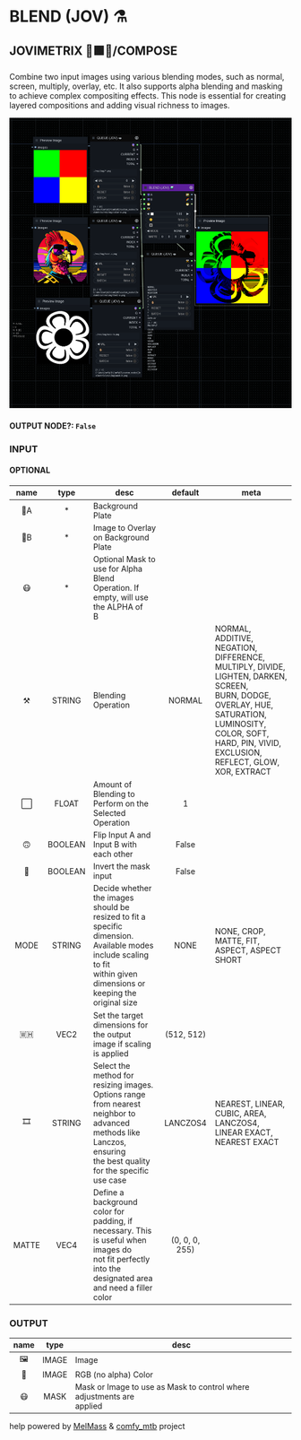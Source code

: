 # BLEND (JOV) ⚗️

## JOVIMETRIX 🔺🟩🔵/COMPOSE

Combine two input images using various blending modes, such as normal, screen, multiply, overlay, etc. It also supports alpha blending and masking to achieve complex compositing effects. This node is essential for creating layered compositions and adding visual richness to images.

![BLEND](https://raw.githubusercontent.com/Amorano/Jovimetrix-examples/master/node/BLEND/BLEND.png)

#### OUTPUT NODE?: `False`

### INPUT

#### OPTIONAL

name | type | desc | default | meta
:---:|:---:|---|:---:|---
👾A  |  *  | Background Plate |  | 
👾B  |  *  | Image to Overlay on Background Plate |  | 
😷  |  *  | Optional Mask to use for Alpha Blend<br>Operation. If empty, will use the ALPHA of<br>B |  | 
⚒️  |  STRING  | Blending Operation | NORMAL | NORMAL, ADDITIVE, NEGATION, DIFFERENCE,<br>MULTIPLY, DIVIDE, LIGHTEN, DARKEN, SCREEN,<br>BURN, DODGE, OVERLAY, HUE, SATURATION,<br>LUMINOSITY, COLOR, SOFT, HARD, PIN, VIVID,<br>EXCLUSION, REFLECT, GLOW, XOR, EXTRACT
⬜  |  FLOAT  | Amount of Blending to Perform on the<br>Selected Operation | 1 | 
🙃  |  BOOLEAN  | Flip Input A and Input B with each other | False | 
🔳  |  BOOLEAN  | Invert the mask input | False | 
MODE  |  STRING  | Decide whether the images should be<br>resized to fit a specific dimension.<br>Available modes include scaling to fit<br>within given dimensions or keeping the<br>original size | NONE | NONE, CROP, MATTE, FIT, ASPECT, ASPECT<br>SHORT
🇼🇭  |  VEC2  | Set the target dimensions for the output<br>image if scaling is applied | (512, 512) | 
🎞️  |  STRING  | Select the method for resizing images.<br>Options range from nearest neighbor to<br>advanced methods like Lanczos, ensuring<br>the best quality for the specific use case | LANCZOS4 | NEAREST, LINEAR, CUBIC, AREA, LANCZOS4,<br>LINEAR EXACT, NEAREST EXACT
MATTE  |  VEC4  | Define a background color for padding, if<br>necessary. This is useful when images do<br>not fit perfectly into the designated area<br>and need a filler color | (0, 0, 0, 255) | 

### OUTPUT

name | type | desc
:---:|:---:|---
🖼️  |  IMAGE  | Image 
🌈  |  IMAGE  | RGB (no alpha) Color 
😷  |  MASK  | Mask or Image to use as Mask to control where adjustments are<br>applied 

help powered by [MelMass](https://github.com/melMass) & [comfy_mtb](https://github.com/melMass/comfy_mtb) project